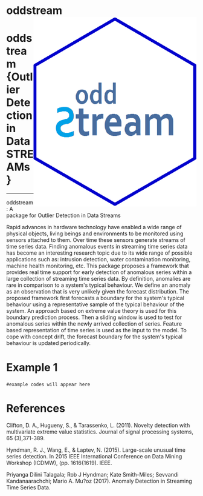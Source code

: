 oddstream <img src="logo.png" align="right" height="500" />
============================================

# oddstream {Outlier Detection in Data STREAMs}
---------------------------------------------------
oddstream: A package for Outlier Detection in Data Streams

Rapid advances in hardware technology have enabled a wide range of physical objects, living beings and 
environments to be monitored using sensors attached to them. Over time these sensors generate streams of
time series data. Finding anomalous events in streaming time series data has become an interesting 
research topic due to its wide range of possible applications such as: intrusion detection, water contamination monitoring, machine health monitoring, etc. This package proposes a framework that provides real time 
support for early detection of anomalous series within a large collection of streaming time series data.
By definition, anomalies are rare in comparison to a system's typical behaviour. We define an anomaly as 
an observation that is very unlikely given the forecast distribution. The proposed framework first forecasts
a boundary for the system's typical behaviour using a representative sample of the typical behaviour of the
system. An approach based on extreme value theory is used for this boundary prediction process. Then a sliding
window is used to test for anomalous series within the newly arrived collection of series. Feature based 
representation of time series is used as the input to the model. To cope with concept drift, the forecast
boundary for the system's typical behaviour is updated periodically. 

Example 1
============
````
#example codes will appear here

````


References
===========

Clifton, D. A., Hugueny, S., & Tarassenko, L. (2011). Novelty detection with multivariate extreme value statistics. Journal of signal processing systems, 65 (3),371-389.

Hyndman, R. J., Wang, E., & Laptev, N. (2015). Large-scale unusual time series
detection. In 2015 IEEE International Conference on Data Mining Workshop
(ICDMW), (pp. 1616{1619). IEEE.

Priyanga Dilini Talagala; Rob J Hyndman; Kate Smith-Miles; Sevvandi Kandanaarachchi; Mario A. Mu?oz (2017). Anomaly Detection in Streaming Time Series Data. 



